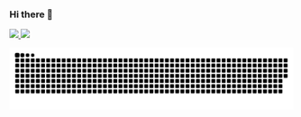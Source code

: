 ### Hi there 👋


<div>
  <a href="https://github.com/AllanPessin">
  <img height="180em" src="https://github-readme-stats.vercel.app/api?username=AllanPessin&show_icons=true&theme=dracula&include_all_commits=true&count_private=true"/>
  <img height="180em" src="https://github-readme-stats.vercel.app/api/top-langs/?username=AllanPessin&layout=compact&langs_count=16&theme=dracula"/>
<div>

  ![Snake animation](https://github.com/AllanPessin/AllanPessin/blob/output/github-contribution-grid-snake.svg)
